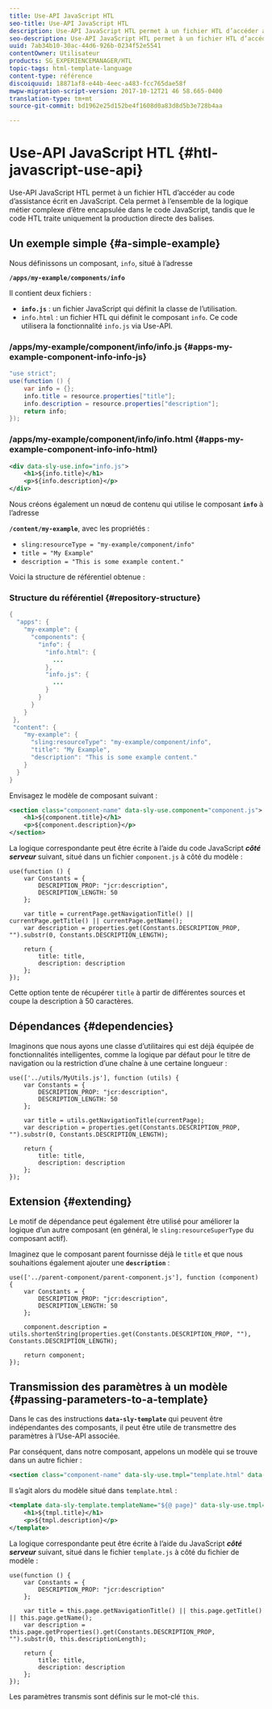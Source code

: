 ```yaml
---
title: Use-API JavaScript HTL
seo-title: Use-API JavaScript HTL
description: Use-API JavaScript HTL permet à un fichier HTL d’accéder au code d’assistance écrit en JavaScript.
seo-description: Use-API JavaScript HTL permet à un fichier HTL d’accéder au code d’assistance écrit en JavaScript.
uuid: 7ab34b10-30ac-44d6-926b-0234f52e5541
contentOwner: Utilisateur
products: SG_EXPERIENCEMANAGER/HTL
topic-tags: html-template-language
content-type: référence
discoiquuid: 18871af8-e44b-4eec-a483-fcc765dae58f
mwpw-migration-script-version: 2017-10-12T21 46 58.665-0400
translation-type: tm+mt
source-git-commit: bd1962e25d152be4f1608d0a83d8d5b3e728b4aa

---
```



# Use-API JavaScript HTL {#htl-javascript-use-api}

Use-API JavaScript HTL permet à un fichier HTL d’accéder au code d’assistance écrit en JavaScript. Cela permet à l’ensemble de la logique métier complexe d’être encapsulée dans le code JavaScript, tandis que le code HTL traite uniquement la production directe des balises.

## Un exemple simple   {#a-simple-example}

Nous définissons un composant, `info`, situé à l’adresse

**`/apps/my-example/components/info`**

Il contient deux fichiers :

* **`info.js`** : un fichier JavaScript qui définit la classe de l’utilisation.
* `info.html` : un fichier HTL qui définit le composant `info`. Ce code utilisera la fonctionnalité `info.js` via Use-API.

### /apps/my-example/component/info/info.js {#apps-my-example-component-info-info-js}

```java
"use strict";
use(function () {
    var info = {};    
    info.title = resource.properties["title"];
    info.description = resource.properties["description"];    
    return info;
});
```

### /apps/my-example/component/info/info.html {#apps-my-example-component-info-info-html}

```xml
<div data-sly-use.info="info.js">
    <h1>${info.title}</h1>
    <p>${info.description}</p>
</div>
```

Nous créons également un nœud de contenu qui utilise le composant **`info`** à l’adresse

**`/content/my-example`**, avec les propriétés :

* `sling:resourceType = "my-example/component/info"`
* `title = "My Example"`
* `description = "This is some example content."`

Voici la structure de référentiel obtenue :

### Structure du référentiel {#repository-structure}

```java
{
  "apps": {
    "my-example": {
      "components": {
        "info": {
          "info.html": {
            ...
          }, 
          "info.js": {
            ...
          }
        }
      }
    }
 },     
 "content": {
    "my-example": {
      "sling:resourceType": "my-example/component/info",
      "title": "My Example",
      "description": "This is some example content."
    }
  }
}
```

Envisagez le modèle de composant suivant :

```xml
<section class="component-name" data-sly-use.component="component.js">
    <h1>${component.title}</h1>
    <p>${component.description}</p>
</section>
```

La logique correspondante peut être écrite à l’aide du code JavaScript ***côté serveur*** suivant, situé dans un fichier `component.js` à côté du modèle :

```
use(function () {
    var Constants = {
        DESCRIPTION_PROP: "jcr:description",
        DESCRIPTION_LENGTH: 50
    };
 
    var title = currentPage.getNavigationTitle() || currentPage.getTitle() || currentPage.getName();
    var description = properties.get(Constants.DESCRIPTION_PROP, "").substr(0, Constants.DESCRIPTION_LENGTH);
 
    return {
        title: title,
        description: description
    };
});
```

Cette option tente de récupérer `title` à partir de différentes sources et coupe la description à 50 caractères.

## Dépendances {#dependencies}

Imaginons que nous ayons une classe d’utilitaires qui est déjà équipée de fonctionnalités intelligentes, comme la logique par défaut pour le titre de navigation ou la restriction d’une chaîne à une certaine longueur :

```
use(['../utils/MyUtils.js'], function (utils) {
    var Constants = {
        DESCRIPTION_PROP: "jcr:description",
        DESCRIPTION_LENGTH: 50
    };
 
    var title = utils.getNavigationTitle(currentPage);
    var description = properties.get(Constants.DESCRIPTION_PROP, "").substr(0, Constants.DESCRIPTION_LENGTH);
 
    return {
        title: title,
        description: description
    };
});
```

## Extension   {#extending}

Le motif de dépendance peut également être utilisé pour améliorer la logique d’un autre composant (en général, le `sling:resourceSuperType` du composant actif).

Imaginez que le composant parent fournisse déjà le `title` et que nous souhaitions également ajouter une **`description`** :

```
use(['../parent-component/parent-component.js'], function (component) {
    var Constants = {
        DESCRIPTION_PROP: "jcr:description",
        DESCRIPTION_LENGTH: 50
    };
 
    component.description = utils.shortenString(properties.get(Constants.DESCRIPTION_PROP, ""), Constants.DESCRIPTION_LENGTH);
 
    return component;
});
```

## Transmission des paramètres à un modèle {#passing-parameters-to-a-template}

Dans le cas des instructions **`data-sly-template`** qui peuvent être indépendantes des composants, il peut être utile de transmettre des paramètres à l’Use-API associée.

Par conséquent, dans notre composant, appelons un modèle qui se trouve dans un autre fichier :

```xml
<section class="component-name" data-sly-use.tmpl="template.html" data-sly-call="${tmpl.templateName @ page=currentPage}"></section>
```

Il s’agit alors du modèle situé dans `template.html` :

```xml
<template data-sly-template.templateName="${@ page}" data-sly-use.tmpl="${'template.js' @ page=page, descriptionLength=50}">
    <h1>${tmpl.title}</h1>
    <p>${tmpl.description}</p>
</template>
```

La logique correspondante peut être écrite à l’aide du JavaScript ***côté serveur*** suivant, situé dans le fichier `template.js` à côté du fichier de modèle :

```
use(function () {
    var Constants = {
        DESCRIPTION_PROP: "jcr:description"
    };
 
    var title = this.page.getNavigationTitle() || this.page.getTitle() || this.page.getName();
    var description = this.page.getProperties().get(Constants.DESCRIPTION_PROP, "").substr(0, this.descriptionLength);
 
    return {
        title: title,
        description: description
    };
});
```

Les paramètres transmis sont définis sur le mot-clé `this`.
